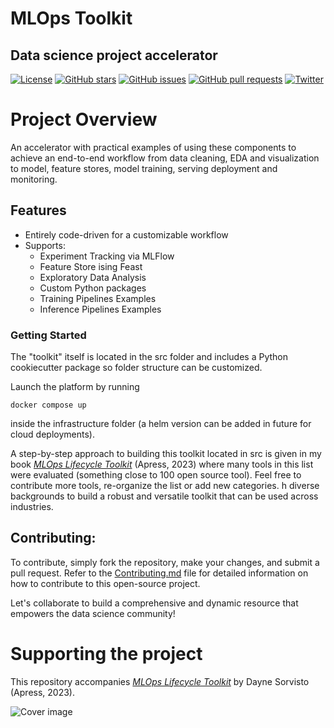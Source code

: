 # MLOps Toolkit
## Data science project accelerator

[![License](https://img.shields.io/badge/License-Freeware-brightgreen.svg)](LICENSE)
[![GitHub stars](https://img.shields.io/github/stars/DayneSorvisto/mlops-lifecycle-toolkit.svg)](https://github.com/DayneSorvisto/mlops-lifecycle-toolkit/stargazers)
[![GitHub issues](https://img.shields.io/github/issues/DayneSorvisto/mlops-lifecycle-toolkit.svg)](https://github.com/DayneSorvisto/mlops-lifecycle-toolkit/issues)
[![GitHub pull requests](https://img.shields.io/github/issues-pr/DayneSorvisto/mlops-lifecycle-toolkit.svg)](https://github.com/DayneSorvisto/mlops-lifecycle-toolkit/pulls)
[![Twitter](https://img.shields.io/twitter/url/https/github.com/DayneSorvisto/mlops-lifecycle-toolkit.svg?style=social)](https://twitter.com/intent/tweet?text=Check%20out%20this%20awesome%20MLOps%20Lifecycle%20Toolkit%20repository%20on%20GitHub:%20https://github.com/DayneSorvisto/mlops-lifecycle-toolkit)

# Project Overview

An accelerator with practical examples of using these components to achieve an end-to-end workflow from data cleaning, EDA and visualization to model, feature stores, model training, serving deployment and monitoring.

## Features

- Entirely code-driven for a customizable workflow
- Supports:
  - Experiment Tracking via MLFlow
  - Feature Store ising Feast
  - Exploratory Data Analysis
  - Custom Python packages
  - Training Pipelines Examples 
  - Inference Pipelines Examples

### Getting Started

The "toolkit" itself is located in the src folder and includes a Python cookiecutter package so folder structure can be customized.

Launch the platform by running

```docker compose up```

inside the infrastructure folder (a helm version can be added in future for cloud deployments).

A step-by-step approach to building this toolkit located in src is given in my book [*MLOps Lifecycle Toolkit*](https://link.springer.com/book/10.1007/978-1-4842-9642-4) (Apress, 2023) where many tools in this list were evaluated (something close to 100 open source tool). Feel free to contribute more tools, re-organize the list or add new categories.
h diverse backgrounds to build a robust and versatile toolkit that can be used across industries. 

## Contributing:

To contribute, simply fork the repository, make your changes, and submit a pull request. Refer to the [Contributing.md](Contributing.md) file for detailed information on how to contribute to this open-source project.

Let's collaborate to build a comprehensive and dynamic resource that empowers the data science community!

# Supporting the project

This repository accompanies [*MLOps Lifecycle Toolkit*](https://link.springer.com/book/10.1007/978-1-4842-9642-4) by Dayne Sorvisto (Apress, 2023).

[comment]: #cover
![Cover image](978-1-4842-9641-7.jpg)





